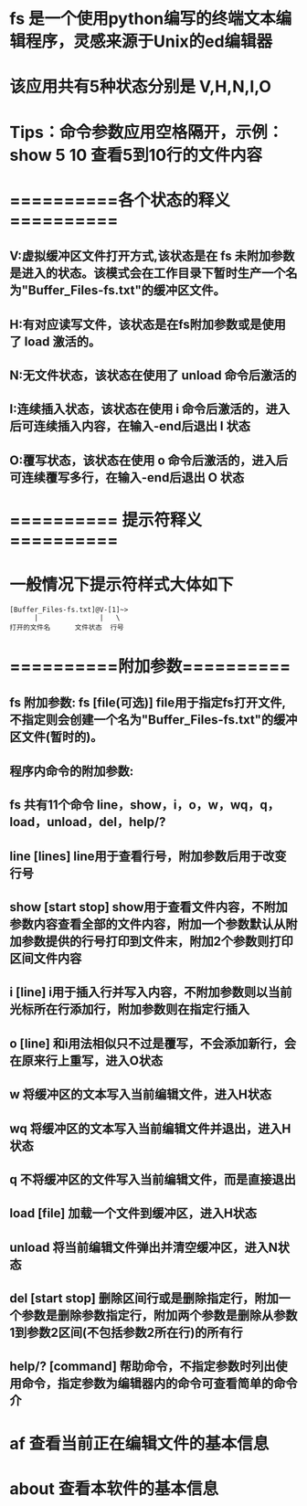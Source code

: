 # fs 是一个使用python编写的终端文本编辑程序，灵感来源于Unix的ed编辑器
# 该应用共有5种状态分别是 V,H,N,I,O
# Tips：命令参数应用空格隔开，示例：show 5 10 查看5到10行的文件内容
# ==========各个状态的释义==========
## V:虚拟缓冲区文件打开方式,该状态是在 fs 未附加参数是进入的状态。该模式会在工作目录下暂时生产一个名为"Buffer_Files-fs.txt"的缓冲区文件。
## H:有对应读写文件，该状态是在fs附加参数或是使用了 load 激活的。
## N:无文件状态，该状态在使用了 unload 命令后激活的
## I:连续插入状态，该状态在使用 i 命令后激活的，进入后可连续插入内容，在输入-end后退出 I 状态
## O:覆写状态，该状态在使用 o 命令后激活的，进入后可连续覆写多行，在输入-end后退出 O 状态
# ========== 提示符释义==========
# 一般情况下提示符样式大体如下
```
[Buffer_Files-fs.txt]@V-[1]~>
      |               |   \
打开的文件名      文件状态  行号
```
# ==========附加参数==========
## fs 附加参数: fs [file(可选)]	file用于指定fs打开文件,不指定则会创建一个名为"Buffer_Files-fs.txt"的缓冲区文件(暂时的)。
## 程序内命令的附加参数:
## fs 共有11个命令	line，show，i，o，w，wq，q，load，unload，del，help/?
## line [lines]		line用于查看行号，附加参数后用于改变行号
## show [start stop]	show用于查看文件内容，不附加参数内容查看全部的文件内容，附加一个参数默认从附加参数提供的行号打印到文件末，附加2个参数则打印区间文件内容
## i [line]		i用于插入行并写入内容，不附加参数则以当前光标所在行添加行，附加参数则在指定行插入
## o [line]		和i用法相似只不过是覆写，不会添加新行，会在原来行上重写，进入O状态
## w		将缓冲区的文本写入当前编辑文件，进入H状态
## wq		将缓冲区的文本写入当前编辑文件并退出，进入H状态
## q		不将缓冲区的文件写入当前编辑文件，而是直接退出
## load [file]	加载一个文件到缓冲区，进入H状态
## unload		将当前编辑文件弹出并清空缓冲区，进入N状态
## del [start stop]	删除区间行或是删除指定行，附加一个参数是删除参数指定行，附加两个参数是删除从参数1到参数2区间(不包括参数2所在行)的所有行
## help/? [command]	帮助命令，不指定参数时列出使用命令，指定参数为编辑器内的命令可查看简单的命令介

# af 查看当前正在编辑文件的基本信息

# about 查看本软件的基本信息



